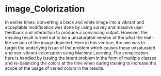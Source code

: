 # image_Colorization
In earlier times, converting a black and white image into a vibrant and acceptable modification was done by using survey and massive user feedback and interaction to produce a convincing output. However, the ensuing result turned out to be a unsaturated version of the what the real-life version of the image depicted. Here in this venture, the aim was to target the underlying issue of the problem which causes these unsaturated and non-vibrant colorization using Machine Learning. The complication here is handled by issuing the latent problem in the form of multiple classes and re-balancing the colors at the time when during training to increase the scope of the usage of varied colors in the results.
